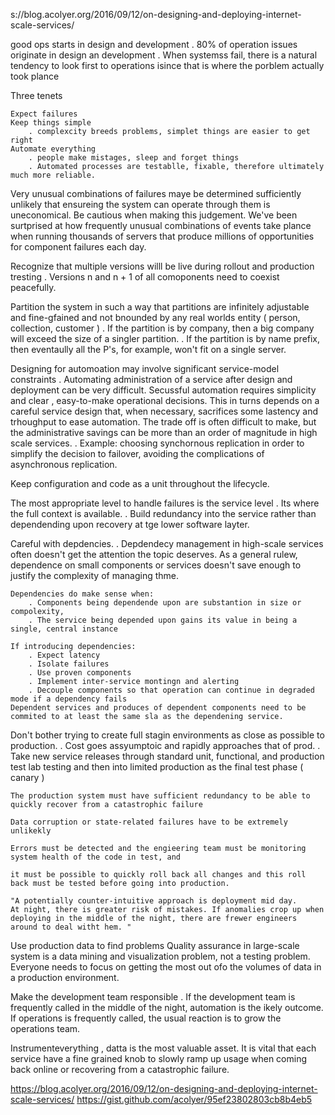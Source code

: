 
s://blog.acolyer.org/2016/09/12/on-designing-and-deploying-internet-scale-services/



good ops starts in design and development
    . 80% of operation issues originate in design an development
    . When systemss fail, there is a natural tendency to look first to operations isince that is where the porblem actually took plance


Three tenets

    Expect failures
    Keep things simple
        . complexcity breeds problems, simplet things are easier to get right
    Automate everything
        . people make mistages, sleep and forget things
        . Automated processes are testablle, fixable, therefore ultimately much more reliable. 
    

Very unusual combinations of failures maye be determined sufficiently unlikely that ensureing the system can operate through them is uneconomical. Be cautious when making this judgement. We've been surtprised at how frequently unusual combinations of events take plance when running thousands of servers that produce millions of opportunities for component failures each day. 

Recognize that multiple versions willl be live during rollout and production tresting
    . Versions n and n + 1 of all comoponents need to coexist peacefully. 

Partition the system in such a way that partitions are infinitely adjustable and fine-gfained and not bnounded by any real worlds entity ( person, collection, customer )
    . If the partition is by company, then a big company will exceed the size of a singler partition. 
    . If the partition is by name prefix, then eventaully all the P's, for example, won't fit on a single server. 

Designing for automoation may involve significant service-model constraints
    . Automating administration of a service after design and deployment can be very difficult. 
    Secussful automation requires simplicity and clear , easy-to-make operational decisions. 
    This in turns depends on a careful service design that, when necessary, sacrifices some lastency and trhoughput to ease automation. The trade off is often difficult to make, but the administrative savings can be more than an order of magnitude in high scale services. 
    . Example: choosing synchornous replication in order to simplify the decision to failover, avoiding the complications of asynchronous replication. 

Keep configuration and code as a unit throughout the lifecycle. 

The most appropriate level to handle failures is the service level 
    . Its where the full context is available.
    . Build redundancy into the service rather than dependending upon recovery at tge lower software layter. 

Careful with depdencies. 
    . Depdendecy management in high-scale services often doesn't get the attention the topic deserves. As a general rulew, dependence on small components or services doesn't save enough to justify the complexity of managing thme. 
    
    Dependencies do make sense when: 
        . Components being dependende upon are substantion in size or compolexity, 
        . The service being depended upon gains its value in being a single, central instance

    If introducing dependencies:
        . Expect latency
        . Isolate failures
        . Use proven components
        . Implement inter-service montingn and alerting
        . Decouple components so that operation can continue in degraded mode if a dependency fails 
    Dependent services and produces of dependent components need to be commited to at least the same sla as the dependening service. 

Don't bother trying to create full stagin environments as close as possible to production. 
    . Cost goes assyumptoic and rapidly approaches that of prod. 
    . Take new service releases through standard unit, functional, and production test lab testing and then into limited production as the final test phase ( canary )


    The production system must have sufficient redundancy to be able to quickly recover from a catastrophic failure

    Data corruption or state-related failures have to be extremely unlikekly

    Errors must be detected and the engieering team must be monitoring system health of the code in test, and 

    it must be possible to quickly roll back all changes and this roll back must be tested before going into production. 

    "A potentially counter-intuitive approach is deployment mid day. 
    At night, there is greater risk of mistakes. If anomalies crop up when deploying in the middle of the night, there are frewer engineers around to deal witht hem. "

Use production data to find problems
    Quality assurance in large-scale system is a data mining and visualization problem, not a testing problem. Everyone needs to focus on getting the most out ofo the volumes of data in a production environment. 

Make the development team responsible
    . If the development team is frequently called in the middle of the night, automation is the ikely outcome. If operations is frequently called, the usual reaction is to grow the operations team. 

Instrumenteverything , datta is the most valuable asset. 
It is vital that each service have a fine grained knob to slowly ramp up usage when coming back online or recovering from a catastrophic failure. 

https://blog.acolyer.org/2016/09/12/on-designing-and-deploying-internet-scale-services/
https://gist.github.com/acolyer/95ef23802803cb8b4eb5
